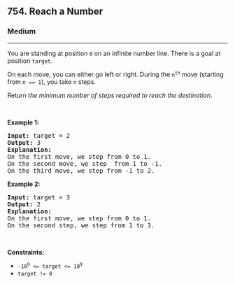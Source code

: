 <h2>754. Reach a Number</h2><h3>Medium</h3><hr><div><p>You are standing at position <code>0</code> on an infinite number line. There is a goal at position <code>target</code>.</p>

<p>On each move, you can either go left or right. During the <code>n<sup>th</sup></code> move (starting from <code>n == 1</code>), you take <code>n</code> steps.</p>

<p>Return <em>the minimum number of steps required to reach the destination</em>.</p>

<p>&nbsp;</p>
<p><strong>Example 1:</strong></p>

<pre><strong>Input:</strong> target = 2
<strong>Output:</strong> 3
<strong>Explanation:</strong>
On the first move, we step from 0 to 1.
On the second move, we step  from 1 to -1.
On the third move, we step from -1 to 2.
</pre>

<p><strong>Example 2:</strong></p>

<pre><strong>Input:</strong> target = 3
<strong>Output:</strong> 2
<strong>Explanation:</strong>
On the first move, we step from 0 to 1.
On the second step, we step from 1 to 3.
</pre>

<p>&nbsp;</p>
<p><strong>Constraints:</strong></p>

<ul>
	<li><code>-10<sup>9</sup> &lt;= target &lt;= 10<sup>9</sup></code></li>
	<li><code>target != 0</code></li>
</ul>
</div>